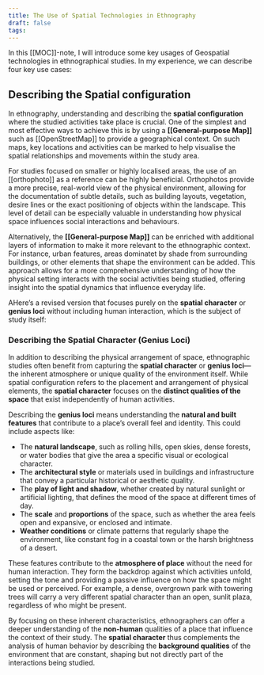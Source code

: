 ```yaml
---
title: The Use of Spatial Technologies in Ethnography
draft: false
tags:
---
```

 
In this [[MOC]]-note, I will introduce some key usages of Geospatial technologies in ethnographical studies. In my experience,
we can describe four key use cases:
## Describing the Spatial configuration
In ethnography, understanding and describing the **spatial configuration** where the studied activities take place is crucial. One of the simplest and most effective ways to achieve this is by using a **[[General-purpose Map]]** such as [[OpenStreetMap]] to provide a geographical context. On such maps, key locations and activities can be marked to help visualise the spatial relationships and movements within the study area.

For studies focused on smaller or highly localised areas, the use of an [[orthophoto]] as a reference can be highly beneficial. Orthophotos provide a more precise, real-world view of the physical environment, allowing for the documentation of subtle details, such as building layouts, vegetation, desire lines or the exact positioning of objects within the landscape. This level of detail can be especially valuable in understanding how physical space influences social interactions and behaviours.

Alternatively, the **[[General-purpose Map]]** can be enriched with additional layers of information to make it more relevant to the ethnographic context. For instance, urban features, areas dominatet by shade from surrounding buildings, or other elements that shape the environment can be added. This approach allows for a more comprehensive understanding of how the physical setting interacts with the social activities being studied, offering insight into the spatial dynamics that influence everyday life.

AHere’s a revised version that focuses purely on the **spatial character** or **genius loci** without including human interaction, which is the subject of study itself:

### **Describing the Spatial Character (Genius Loci)**

In addition to describing the physical arrangement of space, ethnographic studies often benefit from capturing the **spatial character** or **genius loci**—the inherent atmosphere or unique quality of the environment itself. While spatial configuration refers to the placement and arrangement of physical elements, the **spatial character** focuses on the **distinct qualities of the space** that exist independently of human activities.

Describing the **genius loci** means understanding the **natural and built features** that contribute to a place’s overall feel and identity. This could include aspects like:

- The **natural landscape**, such as rolling hills, open skies, dense forests, or water bodies that give the area a specific visual or ecological character.
- The **architectural style** or materials used in buildings and infrastructure that convey a particular historical or aesthetic quality.
- The **play of light and shadow**, whether created by natural sunlight or artificial lighting, that defines the mood of the space at different times of day.
- The **scale** and **proportions** of the space, such as whether the area feels open and expansive, or enclosed and intimate.
- **Weather conditions** or climate patterns that regularly shape the environment, like constant fog in a coastal town or the harsh brightness of a desert.
  
These features contribute to the **atmosphere of place** without the need for human interaction. They form the backdrop against which activities unfold, setting the tone and providing a passive influence on how the space might be used or perceived. For example, a dense, overgrown park with towering trees will carry a very different spatial character than an open, sunlit plaza, regardless of who might be present.

By focusing on these inherent characteristics, ethnographers can offer a deeper understanding of the **non-human** qualities of a place that influence the context of their study. The **spatial character** thus complements the analysis of human behavior by describing the **background qualities** of the environment that are constant, shaping but not directly part of the interactions being studied.
